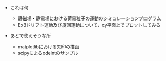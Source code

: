 - これは何
  + 静磁場・静電場における荷電粒子の運動のシミュレーションプログラム
  + ExBドリフト運動及び旋回運動について，xy平面上でプロットしてみる

- あとで使えそうな所
    + matplotlibにおける矢印の描画
    + scipyによるodeintのサンプル
